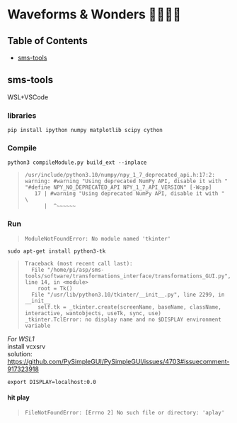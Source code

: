 # Waveforms & Wonders 🦦🌊🦦🌊

## Table of Contents
- [sms-tools](#sms-tools)


## sms-tools 
WSL+VSCode
### libraries
```
pip install ipython numpy matplotlib scipy cython
```
### Compile
```
python3 compileModule.py build_ext --inplace
```

> ```
> /usr/include/python3.10/numpy/npy_1_7_deprecated_api.h:17:2: warning: #warning "Using deprecated NumPy API, disable it with " "#define NPY_NO_DEPRECATED_API NPY_1_7_API_VERSION" [-Wcpp]
>    17 | #warning "Using deprecated NumPy API, disable it with " \
>       |  ^~~~~~~
> ```

### Run
> ```
> ModuleNotFoundError: No module named 'tkinter'
> ```

```
sudo apt-get install python3-tk
```

> ```
> Traceback (most recent call last):
>   File "/home/pi/asp/sms-tools/software/transformations_interface/transformations_GUI.py", line 14, in <module>
>     root = Tk()
>   File "/usr/lib/python3.10/tkinter/__init__.py", line 2299, in __init__
>     self.tk = _tkinter.create(screenName, baseName, className, interactive, wantobjects, useTk, sync, use)
> _tkinter.TclError: no display name and no $DISPLAY environment variable
> ```

*For WSL1*<br>
install vcxsrv<br>
solution: https://github.com/PySimpleGUI/PySimpleGUI/issues/4703#issuecomment-917323918<br>
```
export DISPLAY=localhost:0.0
```

#### hit play
> ```
> FileNotFoundError: [Errno 2] No such file or directory: 'aplay'
> ```
